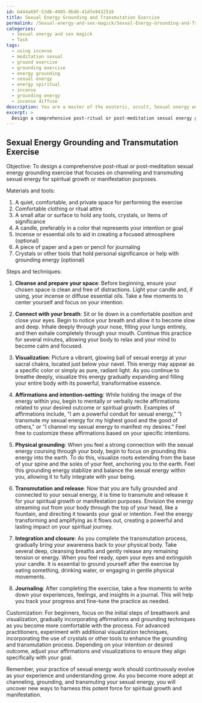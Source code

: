 ```yaml
---
id: b444a69f-53d6-4985-9bd6-41dfe9432516
title: Sexual Energy Grounding and Transmutation Exercise
permalink: /Sexual-energy-and-sex-magick/Sexual-Energy-Grounding-and-Transmutation-Exercise/
categories:
  - Sexual energy and sex magick
  - Task
tags:
  - using incense
  - meditation sexual
  - ground exercise
  - grounding exercise
  - energy grounding
  - sexual energy
  - energy spiritual
  - incense
  - grounding energy
  - incense diffuse
description: You are a master of the esoteric, occult, Sexual energy and sex magick, you complete tasks to the absolute best of your ability, no matter if you think you were not trained to do the task specifically, you will attempt to do it anyways, since you have performed the tasks you are given with great mastery, accuracy, and deep understanding of what is requested. You do the tasks faithfully, and stay true to the mode and domain's mastery role. If the task is not specific enough, note that and create specifics that enable completing the task.
excerpt: > 
  Design a comprehensive post-ritual or post-meditation sexual energy grounding exercise that incorporates the principles of sex magick, focusing on channeling and transmuting this energy for spiritual growth or manifestation purposes. Detail the specific steps and techniques involved in the grounding exercise, such as visualization, affirmations, or physical practices, along with any necessary materials or tools. Additionally, provide guidance for customizing the exercise to accommodate various levels of experience and different magickal intentions.
---
```


## Sexual Energy Grounding and Transmutation Exercise

Objective: To design a comprehensive post-ritual or post-meditation sexual energy grounding exercise that focuses on channeling and transmuting sexual energy for spiritual growth or manifestation purposes.

Materials and tools:

1. A quiet, comfortable, and private space for performing the exercise
2. Comfortable clothing or ritual attire
3. A small altar or surface to hold any tools, crystals, or items of significance
4. A candle, preferably in a color that represents your intention or goal
5. Incense or essential oils to aid in creating a focused atmosphere (optional)
6. A piece of paper and a pen or pencil for journaling
7. Crystals or other tools that hold personal significance or help with grounding energy (optional)

Steps and techniques:

1. ****Cleanse and prepare your space****: Before beginning, ensure your chosen space is clean and free of distractions. Light your candle and, if using, your incense or diffuse essential oils. Take a few moments to center yourself and focus on your intention.

2. ****Connect with your breath****: Sit or lie down in a comfortable position and close your eyes. Begin to notice your breath and allow it to become slow and deep. Inhale deeply through your nose, filling your lungs entirely, and then exhale completely through your mouth. Continue this practice for several minutes, allowing your body to relax and your mind to become calm and focused.

3. ****Visualization****: Picture a vibrant, glowing ball of sexual energy at your sacral chakra, located just below your navel. This energy may appear as a specific color or simply as pure, radiant light. As you continue to breathe deeply, visualize this energy gradually expanding and filling your entire body with its powerful, transformative essence.

4. ****Affirmations and intention-setting****: While holding the image of the energy within you, begin to mentally or verbally recite affirmations related to your desired outcome or spiritual growth. Examples of affirmations include, "I am a powerful conduit for sexual energy," "I transmute my sexual energy for my highest good and the good of others," or "I channel my sexual energy to manifest my desires." Feel free to customize these affirmations based on your specific intentions.

5. ****Physical grounding****: When you feel a strong connection with the sexual energy coursing through your body, begin to focus on grounding this energy into the earth. To do this, visualize roots extending from the base of your spine and the soles of your feet, anchoring you to the earth. Feel this grounding energy stabilize and balance the sexual energy within you, allowing it to fully integrate with your being.

6. ****Transmutation and release****: Now that you are fully grounded and connected to your sexual energy, it is time to transmute and release it for your spiritual growth or manifestation purposes. Envision the energy streaming out from your body through the top of your head, like a fountain, and directing it towards your goal or intention. Feel the energy transforming and amplifying as it flows out, creating a powerful and lasting impact on your spiritual journey.

7. ****Integration and closure****: As you complete the transmutation process, gradually bring your awareness back to your physical body. Take several deep, cleansing breaths and gently release any remaining tension or energy. When you feel ready, open your eyes and extinguish your candle. It is essential to ground yourself after the exercise by eating something, drinking water, or engaging in gentle physical movements.

8. ****Journaling****: After completing the exercise, take a few moments to write down your experiences, feelings, and insights in a journal. This will help you track your progress and fine-tune the practice as needed.

Customization:
For beginners, focus on the initial steps of breathwork and visualization, gradually incorporating affirmations and grounding techniques as you become more comfortable with the process. For advanced practitioners, experiment with additional visualization techniques, incorporating the use of crystals or other tools to enhance the grounding and transmutation process. Depending on your intention or desired outcome, adjust your affirmations and visualizations to ensure they align specifically with your goal.

Remember, your practice of sexual energy work should continuously evolve as your experience and understanding grow. As you become more adept at channeling, grounding, and transmuting your sexual energy, you will uncover new ways to harness this potent force for spiritual growth and manifestation.
